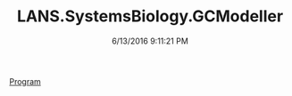 ﻿---
title: LANS.SystemsBiology.GCModeller
date: 6/13/2016 9:11:21 PM
---

[Program](T-LANS.SystemsBiology.GCModeller.Program.html)
